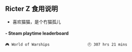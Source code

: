 ## Ricter Z 食用说明
- 喜欢猫猫，是个冇猫孤儿

<!-- steam-box start -->
#### - Steam playtime leaderboard
```text
🎮 World of Warships                 🕘 307 hrs 21 mins
```
<!-- Powered by https://github.com/YouEclipse/steam-box . -->
<!-- steam-box end -->
